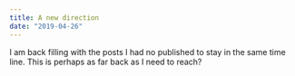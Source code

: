 ```yaml
---
title: A new direction
date: "2019-04-26"
---
```


I am back filling with the posts I had no published to stay in the same time line. This is perhaps as far back as I need to reach?
